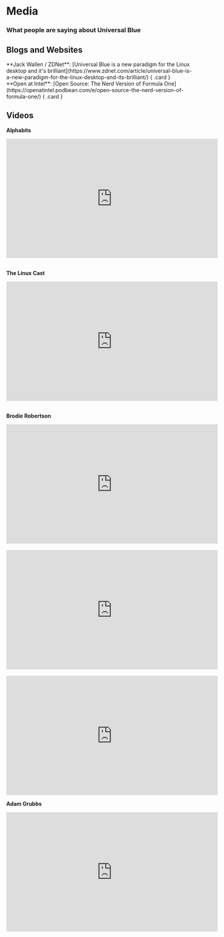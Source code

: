 # Media
### What people are saying about Universal Blue

## Blogs and Websites

<div class="grid" markdown>
**Jack Wallen / ZDNet**: [Universal Blue is a new paradigm for the Linux desktop and it's brilliant](https://www.zdnet.com/article/universal-blue-is-a-new-paradigm-for-the-linux-desktop-and-its-brilliant/)
{ .card }
</div>

<div class="grid" markdown>
**Open at Intel**:   [Open Source: The Nerd Version of Formula One](https://openatintel.podbean.com/e/open-source-the-nerd-version-of-formula-one/)
{ .card }
</div>

## Videos

**Alphabits**

<iframe width="560" height="315" src="https://www.youtube.com/embed/er65_6F3zJk" title="YouTube video player" frameborder="0" allow="accelerometer; autoplay; clipboard-write; encrypted-media; gyroscope; picture-in-picture; web-share" allowfullscreen></iframe>

<br/>
<br/>

**The Linux Cast**
<iframe width="560" height="315" src="https://www.youtube.com/embed/pSBuCFMUEdA" title="YouTube video player" frameborder="0" allow="accelerometer; autoplay; clipboard-write; encrypted-media; gyroscope; picture-in-picture; web-share" allowfullscreen></iframe>

<br/>
<br/>

**Brodie Robertson** 
<iframe width="560" height="315" src="https://www.youtube.com/embed/HsKKh3WS1q0" title="YouTube video player" frameborder="0" allow="accelerometer; autoplay; clipboard-write; encrypted-media; gyroscope; picture-in-picture; web-share" allowfullscreen></iframe>

<br/>
<br/>

<iframe width="560" height="315" src="https://www.youtube.com/embed/2cCtPu6V8-E" title="YouTube video player" frameborder="0" allow="accelerometer; autoplay; clipboard-write; encrypted-media; gyroscope; picture-in-picture; web-share" allowfullscreen></iframe>

<br/>
<br/>

<iframe width="560" height="315" src="https://www.youtube.com/embed/PNEbSP81KH4" title="YouTube video player" frameborder="0" allow="accelerometer; autoplay; clipboard-write; encrypted-media; gyroscope; picture-in-picture; web-share" allowfullscreen></iframe>

**Adam Grubbs**

<iframe width="560" height="315" src="https://www.youtube.com/embed/CDdjDVm2KLY" title="YouTube video player" frameborder="0" allow="accelerometer; autoplay; clipboard-write; encrypted-media; gyroscope; picture-in-picture; web-share" allowfullscreen></iframe>
